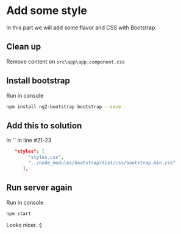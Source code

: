 # Add some style

In this part we will add some flavor and CSS with Bootstrap.

## Clean up

Remove content on `src\app\app.component.css`

## Install bootstrap

Run in console

```bash
npm install ng2-bootstrap bootstrap --save
```

## Add this to solution

In `` in line #21-23

```json
   "styles": [
        "styles.css",
        "../node_modules/bootstrap/dist/css/bootstrap.min.css"
      ],
```

## Run server again

Run in console

```bash
npm start
```

Looks nicer. :)
